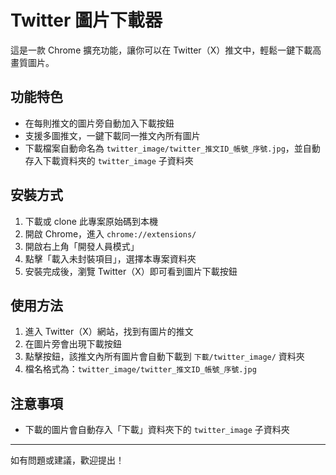 # Twitter 圖片下載器

這是一款 Chrome 擴充功能，讓你可以在 Twitter（X）推文中，輕鬆一鍵下載高畫質圖片。

## 功能特色
- 在每則推文的圖片旁自動加入下載按鈕
- 支援多圖推文，一鍵下載同一推文內所有圖片
- 下載檔案自動命名為 `twitter_image/twitter_推文ID_帳號_序號.jpg`，並自動存入下載資料夾的 `twitter_image` 子資料夾

## 安裝方式
1. 下載或 clone 此專案原始碼到本機
2. 開啟 Chrome，進入 `chrome://extensions/`
3. 開啟右上角「開發人員模式」
4. 點擊「載入未封裝項目」，選擇本專案資料夾
5. 安裝完成後，瀏覽 Twitter（X）即可看到圖片下載按鈕

## 使用方法
1. 進入 Twitter（X）網站，找到有圖片的推文
2. 在圖片旁會出現下載按鈕
3. 點擊按鈕，該推文內所有圖片會自動下載到 `下載/twitter_image/` 資料夾
4. 檔名格式為：`twitter_image/twitter_推文ID_帳號_序號.jpg`

## 注意事項
- 下載的圖片會自動存入「下載」資料夾下的 `twitter_image` 子資料夾

---

如有問題或建議，歡迎提出！ 